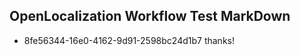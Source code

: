 ## OpenLocalization Workflow Test MarkDown
* 8fe56344-16e0-4162-9d91-2598bc24d1b7 thanks!

<!--HONumber=Jul16_HO3-->


